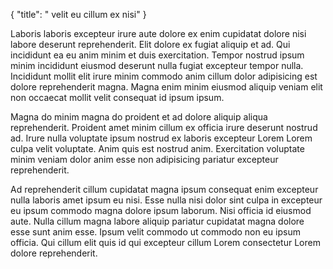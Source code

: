 {
  "title": " velit eu cillum ex nisi"
}

Laboris laboris excepteur irure aute dolore ex enim cupidatat dolore nisi labore deserunt reprehenderit. Elit dolore ex fugiat aliquip et ad. Qui incididunt ea eu anim minim et duis exercitation. Tempor nostrud ipsum minim incididunt eiusmod deserunt nulla fugiat excepteur tempor nulla. Incididunt mollit elit irure minim commodo anim cillum dolor adipisicing est dolore reprehenderit magna. Magna enim minim eiusmod aliquip veniam elit non occaecat mollit velit consequat id ipsum ipsum.

Magna do minim magna do proident et ad dolore aliquip aliqua reprehenderit. Proident amet minim cillum ex officia irure deserunt nostrud ad. Irure nulla voluptate ipsum nostrud ex laboris excepteur Lorem Lorem culpa velit voluptate. Anim quis est nostrud anim. Exercitation voluptate minim veniam dolor anim esse non adipisicing pariatur excepteur reprehenderit.

Ad reprehenderit cillum cupidatat magna ipsum consequat enim excepteur nulla laboris amet ipsum eu nisi. Esse nulla nisi dolor sint culpa in excepteur eu ipsum commodo magna dolore ipsum laborum. Nisi officia id eiusmod aute. Nulla cillum magna labore aliquip pariatur cupidatat magna dolore esse sunt anim esse. Ipsum velit commodo ut commodo non eu ipsum officia. Qui cillum elit quis id qui excepteur cillum Lorem consectetur Lorem dolore reprehenderit.